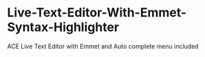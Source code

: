 # Live-Text-Editor-With-Emmet-Syntax-Highlighter

ACE Live Text Editor with Emmet and Auto complete menu included
